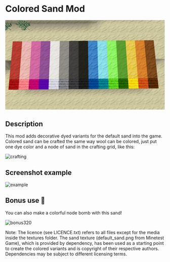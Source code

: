 # Colored Sand Mod

![screenshot](screenshot.png)

## Description
This mod adds decorative dyed variants for the default sand into the game. Colored sand can be crafted the same way wool can be colored, just put one dye color and a node of sand in the crafting grid, like this:

![crafting](https://github.com/bashuser1/colored_sand/assets/94144172/743636bc-1342-4b30-8e74-aca3799deae9)

## Screenshot example
![example](https://github.com/bashuser1/colored_sand/assets/94144172/c1bb33bd-8eb9-450a-b521-4e46540c1af0)

## Bonus use 🙂
You can also make a colorful node bomb with this sand!

![bonus320](https://github.com/bashuser1/colored_sand/assets/94144172/89b9abb7-6108-470a-adf2-3135184418dc)


Note: The licence (see LICENCE.txt) refers to all files except for the media inside the textures folder. The sand texture (default_sand.png from Minetest Game), which is provided by dependency, has been used as a starting point to create the colored variants and is copyright of their respective authors. Dependencies may be subject to different licensing terms.
